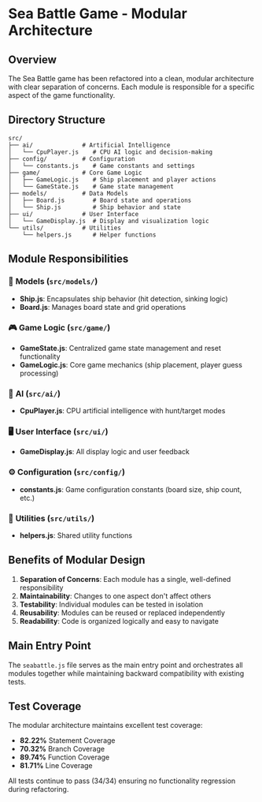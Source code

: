 # Sea Battle Game - Modular Architecture

## Overview
The Sea Battle game has been refactored into a clean, modular architecture with clear separation of concerns. Each module is responsible for a specific aspect of the game functionality.

## Directory Structure

```
src/
├── ai/              # Artificial Intelligence
│   └── CpuPlayer.js    # CPU AI logic and decision-making
├── config/          # Configuration
│   └── constants.js    # Game constants and settings
├── game/            # Core Game Logic
│   ├── GameLogic.js    # Ship placement and player actions
│   └── GameState.js    # Game state management
├── models/          # Data Models
│   ├── Board.js        # Board state and operations
│   └── Ship.js         # Ship behavior and state
├── ui/              # User Interface
│   └── GameDisplay.js  # Display and visualization logic
└── utils/           # Utilities
    └── helpers.js      # Helper functions
```

## Module Responsibilities

### 🎯 **Models** (`src/models/`)
- **Ship.js**: Encapsulates ship behavior (hit detection, sinking logic)
- **Board.js**: Manages board state and grid operations

### 🎮 **Game Logic** (`src/game/`)
- **GameState.js**: Centralized game state management and reset functionality
- **GameLogic.js**: Core game mechanics (ship placement, player guess processing)

### 🤖 **AI** (`src/ai/`)
- **CpuPlayer.js**: CPU artificial intelligence with hunt/target modes

### 🖥️ **User Interface** (`src/ui/`)
- **GameDisplay.js**: All display logic and user feedback

### ⚙️ **Configuration** (`src/config/`)
- **constants.js**: Game configuration constants (board size, ship count, etc.)

### 🔧 **Utilities** (`src/utils/`)
- **helpers.js**: Shared utility functions

## Benefits of Modular Design

1. **Separation of Concerns**: Each module has a single, well-defined responsibility
2. **Maintainability**: Changes to one aspect don't affect others
3. **Testability**: Individual modules can be tested in isolation
4. **Reusability**: Modules can be reused or replaced independently
5. **Readability**: Code is organized logically and easy to navigate

## Main Entry Point

The `seabattle.js` file serves as the main entry point and orchestrates all modules together while maintaining backward compatibility with existing tests.

## Test Coverage

The modular architecture maintains excellent test coverage:
- **82.22%** Statement Coverage
- **70.32%** Branch Coverage  
- **89.74%** Function Coverage
- **81.71%** Line Coverage

All tests continue to pass (34/34) ensuring no functionality regression during refactoring. 